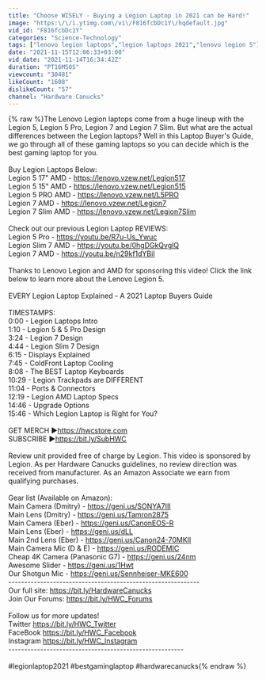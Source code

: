 ```yaml
---
title: "Choose WISELY - Buying a Legion Laptop in 2021 can be Hard!"
image: "https:\/\/i.ytimg.com\/vi\/F816fcbDc1Y\/hqdefault.jpg"
vid_id: "F816fcbDc1Y"
categories: "Science-Technology"
tags: ["lenovo legion laptops","legion laptops 2021","lenovo legion 5"]
date: "2021-11-15T12:06:33+03:00"
vid_date: "2021-11-14T16:34:42Z"
duration: "PT16M50S"
viewcount: "30481"
likeCount: "1608"
dislikeCount: "57"
channel: "Hardware Canucks"
---
```

{% raw %}The Lenovo Legion laptops come from a huge lineup with the Legion 5, Legion 5 Pro, Legion 7 and Legion 7 Slim.  But what are the actual differences between the Legion laptops?  Well in this Laptop Buyer's Guide, we go through all of these gaming laptops so you can decide which is the best gaming laptop for you.  <br /><br />Buy Legion Laptops Below:  <br />Legion 5 17&quot; AMD - <a rel="nofollow" target="blank" href="https://lenovo.vzew.net/Legion517">https://lenovo.vzew.net/Legion517</a><br />Legion 5 15&quot; AMD -  <a rel="nofollow" target="blank" href="https://lenovo.vzew.net/Legion515">https://lenovo.vzew.net/Legion515</a><br />Legion 5 PRO AMD - <a rel="nofollow" target="blank" href="https://lenovo.vzew.net/L5PRO">https://lenovo.vzew.net/L5PRO</a><br />Legion 7 AMD - <a rel="nofollow" target="blank" href="https://lenovo.vzew.net/Legion7">https://lenovo.vzew.net/Legion7</a><br />Legion 7 Slim AMD - <a rel="nofollow" target="blank" href="https://lenovo.vzew.net/Legion7Slim">https://lenovo.vzew.net/Legion7Slim</a><br /><br />Check out our previous Legion Laptop REVIEWS:<br />Legion 5 Pro - <a rel="nofollow" target="blank" href="https://youtu.be/R7u-Us_Ywuc">https://youtu.be/R7u-Us_Ywuc</a><br />Legion Slim 7 AMD - <a rel="nofollow" target="blank" href="https://youtu.be/0hgDGkQvglQ">https://youtu.be/0hgDGkQvglQ</a><br />Legion 7 AMD - <a rel="nofollow" target="blank" href="https://youtu.be/n29kf1dYBiI">https://youtu.be/n29kf1dYBiI</a><br /><br />Thanks to Lenovo Legion and AMD for sponsoring this video! Click the link below to learn more about the Lenovo Legion 5.<br /><br />EVERY Legion Laptop Explained - A 2021 Laptop Buyers Guide<br /><br />TIMESTAMPS:<br />0:00 - Legion Laptops Intro<br />1:10 - Legion 5 &amp; 5 Pro Design<br />3:24 - Legion 7 Design<br />4:44 - Legion Slim 7 Design<br />6:15 - Displays Explained<br />7:45 - ColdFront Laptop Cooling<br />8:08 - The BEST Laptop Keyboards<br />10:29 - Legion Trackpads are DIFFERENT<br />11:04 - Ports &amp; Connectors<br />12:19 - Legion AMD Laptop Specs<br />14:46 - Upgrade Options<br />15:46 - Which Legion Laptop is Right for You?<br /><br />GET MERCH ►<a rel="nofollow" target="blank" href="https://hwcstore.com">https://hwcstore.com</a><br />SUBSCRIBE ►<a rel="nofollow" target="blank" href="https://bit.ly/SubHWC">https://bit.ly/SubHWC</a><br /><br />Review unit provided free of charge by Legion. This video is sponsored by Legion. As per Hardware Canucks guidelines, no review direction was received from manufacturer. As an Amazon Associate we earn from qualifying purchases. <br /><br />Gear list (Available on Amazon): <br />Main Camera (Dmitry) - <a rel="nofollow" target="blank" href="https://geni.us/SONYA7III">https://geni.us/SONYA7III</a><br />Main Lens (Dmitry) - <a rel="nofollow" target="blank" href="https://geni.us/Tamron2875">https://geni.us/Tamron2875</a><br />Main Camera (Eber) - <a rel="nofollow" target="blank" href="https://geni.us/CanonEOS-R">https://geni.us/CanonEOS-R</a><br />Main Lens (Eber) - <a rel="nofollow" target="blank" href="https://geni.us/dLL">https://geni.us/dLL</a><br />Main 2nd Lens (Eber) - <a rel="nofollow" target="blank" href="https://geni.us/Canon24-70MKII">https://geni.us/Canon24-70MKII</a><br />Main Camera Mic (D &amp; E) - <a rel="nofollow" target="blank" href="https://geni.us/RODEMIC">https://geni.us/RODEMIC</a><br />Cheap 4K Camera (Panasonic G7) - <a rel="nofollow" target="blank" href="https://geni.us/24nm">https://geni.us/24nm</a><br />Awesome Slider - <a rel="nofollow" target="blank" href="https://geni.us/1Hwt">https://geni.us/1Hwt</a><br />Our Shotgun Mic - <a rel="nofollow" target="blank" href="https://geni.us/Sennheiser-MKE600">https://geni.us/Sennheiser-MKE600</a><br />----------------------------------------­--------------------<br />Our full site: <a rel="nofollow" target="blank" href="https://bit.ly/HardwareCanucks">https://bit.ly/HardwareCanucks</a><br />Join Our Forums: <a rel="nofollow" target="blank" href="https://bit.ly/HWC_Forums">https://bit.ly/HWC_Forums</a><br /><br />Follow us for more updates!<br />Twitter <a rel="nofollow" target="blank" href="https://bit.ly/HWC_Twitter">https://bit.ly/HWC_Twitter</a><br />FaceBook <a rel="nofollow" target="blank" href="https://bit.ly/HWC_Facebook">https://bit.ly/HWC_Facebook</a><br />Instagram <a rel="nofollow" target="blank" href="https://bit.ly/HWC_Instagram">https://bit.ly/HWC_Instagram</a><br />----------------------------------------­---------------<br /><br />#legionlaptop2021 #bestgaminglaptop #hardwarecanucks{% endraw %}
